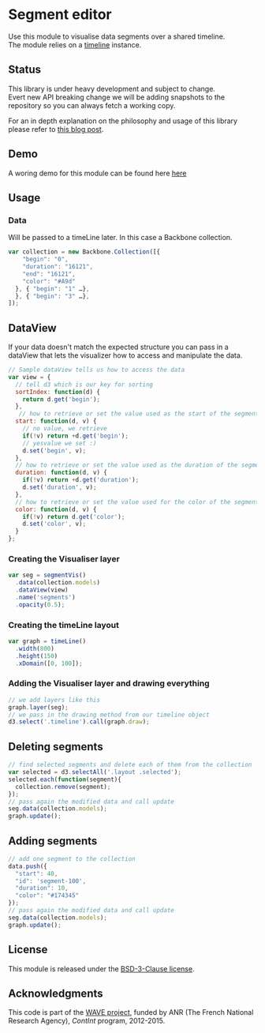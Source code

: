 # Segment editor

Use this module to visualise data segments over a shared timeline.  
The module relies on a [timeline](https://github.com/Ircam-RnD/timeLine) instance.

## Status

This library is under heavy development and subject to change.  
Evert new API breaking change we will be adding snapshots to the repository so you can always fetch a working copy.

For an in depth  explanation on the philosophy and usage of this library please refer to [this blog post](http://wave.ircam.fr/publications/visual-tools/).

<div class="only-demo" style="display:none">
  <link rel="stylesheet" href="//rawgit.com/ircam-rnd/segment-edit/master/segment-edit.css">
  <h2>Demo</h2>
</div>

<div class="timeline"></div>

<div class="only-demo" style="display:none">
  <p>In this demo you can select one ( or multiple segments by holding shift) and move/resize them.<br>
  You can <a class="keep-selection delete" name="delete">delete selected items</a> (<a href="#deleting">see below</a>).<br>
  <em>Please not that the element that will call the delete action must have the css class of <code>.keep-selection</code> in order to keep the selection active</em>.<br>
  <a class="keep-selection add" name="add">Adding elemts</a> is also easy (<a href="#deleting">see below</a>).<br><em>Note that this only adds one hardcoded segment to the timeline</em>.</p>
</div>

<div class="only-readme">
<h2>Demo</h2>
<p>A woring demo for this module can be found here <a href="https://ircam-rnd.github.io/segment-edit/">here</a></p>
</div>

## Usage

### Data
Will be passed to a timeLine later. In this case a Backbone collection.

```js
var collection = new Backbone.Collection([{
    "begin": "0",
    "duration": "16121",
    "end": "16121",
    "color": "#A9d"
  }, { "begin": "1" …},
  }, { "begin": "3" …},
]);
```

## DataView
If your data doesn't match the expected structure you can pass in a dataView that lets the visualizer how to access and manipulate the data.

```js
// Sample dataView tells us how to access the data
var view = {
  // tell d3 which is our key for sorting
  sortIndex: function(d) {
    return d.get('begin');
  },
   // how to retrieve or set the value used as the start of the segment
  start: function(d, v) {
    // no value, we retrieve
    if(!v) return +d.get('begin');
    // yesvalue we set :)
    d.set('begin', v);
  },
  // how to retrieve or set the value used as the duration of the segment
  duration: function(d, v) {
    if(!v) return +d.get('duration');
    d.set('duration', v);
  },
  // how to retrieve or set the value used for the color of the segment
  color: function(d, v) {
    if(!v) return d.get('color');
    d.set('color', v);
  }
};
```

### Creating the Visualiser layer
```js
var seg = segmentVis()
  .data(collection.models)
  .dataView(view)
  .name('segments')  
  .opacity(0.5);
```

### Creating the timeLine layout
```js
var graph = timeLine()
  .width(800)
  .height(150)
  .xDomain([0, 100]);

```

### Adding the Visualiser layer and drawing everything

```js
// we add layers like this
graph.layer(seg);
// we pass in the drawing method from our timeline object
d3.select('.timeline').call(graph.draw);

```


<h2 id="deleting">Deleting segments</h2>

```js
// find selected segments and delete each of them from the collection
var selected = d3.selectAll('.layout .selected');
selected.each(function(segment){
  collection.remove(segment);
});
// pass again the modified data and call update
seg.data(collection.models);
graph.update();
```

## Adding segments

```js
// add one segment to the collection
data.push({
  "start": 40,
  "id": 'segment-100',
  "duration": 10,
  "color": "#174345"
});
// pass again the modified data and call update
seg.data(collection.models);
graph.update();
```

<div class="only-readme">
<h2>License</h2>
<p>This module is released under the <a href="http://opensource.org/licenses/BSD-3-Clause">BSD-3-Clause license</a>.</p>

<h2>Acknowledgments</h2>
<p>This code is part of the <a href="http://wave.ircam.fr">WAVE project</a>, funded by ANR (The French National Research Agency), <em>ContInt</em> program, 2012-2015.</p>
</div>

<script src="//cdnjs.cloudflare.com/ajax/libs/d3/3.4.8/d3.min.js"></script>
<script src="//cdnjs.cloudflare.com/ajax/libs/underscore.js/1.6.0/underscore-min.js"></script>
<script src="//rawgit.com/ircam-rnd/timeLine/master/timeLine.min.js"></script>
<script src="//rawgit.com/ircam-rnd/segment-edit/master/segment-edit.min.js"></script>
<script>
  var data = [{
                  "start": 0,
                  "id": 'segment-0',
                  "duration": 4,
                  "color": "#414FBA"
                }, {
                  "start": 5,
                  "id": 'segment-5',
                  "duration": 7,
                  "color": "#2A2E68"
                }, {
                  "start": 18,
                  "id": 'segment-18',
                  "duration": 9,
                  "color": "#5A281E"
                }, {
                  "start": 30,
                  "id": 'segment-30',
                  "duration": 7,
                  "color": "#BE7C7A"
                }, {
                  "start": 16,
                  "id": 'segment-16',
                  "duration": 6,
                  "color": "#BE7C7A"
                }, {
                  "start": 8,
                  "id": 'segment-8',
                  "duration": 3,
                  "color": "#2A2E68"
                }, {
                  "start": 1,
                  "id": 'segment-1',
                  "duration": 4,
                  "color": "#C52599"
                }, {
                  "start": 63,
                  "id": 'segment-63',
                  "duration": 9,
                  "color": "#CA56F4"
                }, {
                  "start": 90,
                  "id": 'segment-90',
                  "duration": 9,
                  "color": "#5A281E"
                }, {
                  "start": 20,
                  "id": 'segment-20',
                  "duration": 6,
                  "color": "#CA56F4"
                }];

  document.addEventListener('DOMContentLoaded', function() {
    
    document.querySelector('.only-demo').style.display = 'block';
    
    // Timeline
    // --------
    var graph = timeLine()
      .width(750)
      .height(150)
      .xDomain([0, 100]);

    // segments layer
    // --------------
    var seg = segmentEdit()
      .data(data)
      .name('segments')
      .opacity(0.5);

    graph.layer(seg);
    d3.select('.timeline').call(graph.draw);

    document.querySelector('.add').addEventListener('click', function(){

      var ids = _.pluck(data, 'id');
      
      if(ids.indexOf('segment-100') <= 0) {
        console.log('yep')
        data.push({
          "start": 40,
          "id": 'segment-100',
          "duration": 10,
          "color": "#174345"
        });
        update(data);
      }
      // quick and dirty avoid adding multiple items ^^
      // update(_.reject(data, function(d){ return d.id === 'segment-100'; }));
      // console.log(data.length)
    });

    document.querySelector('.delete').addEventListener('click', function(){
        var selected = d3.selectAll('.layout .selected');
        var ids = _.pluck(selected.data(), 'id');
        data = _.reject(data, function(d){ return ids.indexOf(d.id) != -1; });
        update(data);
      });

    function update(data) {
      seg.data(data);
      seg.update();
    }

  });
</script>